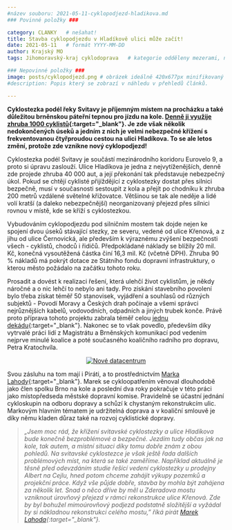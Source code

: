 ```yaml
---
#název souboru: 2021-05-11-cyklopodjezd-hladikova.md
### Povinné položky ###

category: CLANKY   # nešahat!
title: Stavba cyklopodjezdu v Hladíkově ulici může začít!
date: 2021-05-11   # formát YYYY-MM-DD
author: Krajský MO
tags: Jihomoravský-kraj cyklodoprava   # kategorie odděleny mezerami, např. volby zemědělství životní-prostředí piráti (viz https://jihomoravsky.pirati.cz/tags/)

### Nepovinné položky ###
image: posts/cyklopodjezd.png # obrázek ideálně 420x677px minifikovaný přes https://tinypng.com/
#description: Popis který se zobrazí v náhledu v přehledů článků.

---
```

**Cyklostezka podél řeky Svitavy je příjemným místem na procházku a také důležitou brněnskou páteřní tepnou pro jízdu na kole. [Denně ji využije zhruba 1000 cyklistů](https://gis.brno.cz/mapa/cykloopatreni/?c=-596758.9%3A-1161467.45&z=6&lb=zm-brno&ly=cyklopentl2020%2Cad%2Culn&lbo=1&lyo=){:target="_blank"}. Je zde však několik nedokončených úseků a jedním z nich je velmi nebezpečné křížení s frekventovanou čtyřproudou cestou na ulici Hladíkova. To se ale letos změní, protože zde vznikne nový cyklopodjezd!** 

Cyklostezka podél Svitavy je součástí mezinárodního koridoru Eurovelo 9, a proto si úpravu zaslouží. Ulice Hladíkova je jedna z nejvytíženějších, denně zde projede zhruba 40 000 aut, a její překonání tak představuje nebezpečný úkol. Pokud se chtějí cyklisté přijíždějící z cyklostezky dostat přes silnici bezpečně, musí v současnosti sestoupit z kola a přejít po chodníku k zhruba 200 metrů vzdálené světelné křižovatce. Většinou se tak ale neděje a lidé volí kratší (a daleko nebezpečnější) neorganizovaný přejezd přes silnici rovnou v místě, kde se kříží s cyklostezkou. 

Vybudováním cyklopodjezdu pod silničním mostem tak dojde nejen ke spojení dvou úseků stávající stezky, ze severu, vedené od ulice Křenová, a z jihu od ulice Černovická, ale především k výraznému zvýšení bezpečnosti všech - cyklistů, chodců i řidičů. Předpokládané náklady se blížily 20 mil. Kč, konečná vysoutěžená částka činí 16,3 mil. Kč (včetně DPH). Zhruba 90 % nákladů má pokrýt dotace ze Státního fondu dopravní infrastruktury, o kterou město požádalo na začátku tohoto roku.

Prosadit a dovést k realizaci řešení, která ulehčí život cyklistům, je někdy náročné a o nic lehčí to nebylo ani tady. Pro získání stavebního povolení bylo třeba získat téměř 50 stanovisek, vyjádření a souhlasů od různých subjektů - Povodí Moravy a Českých drah počínaje a všemi správci nejrůznějších kabelů, vodovodních, odpadních a jiných trubek konče. Právě proto příprava tohoto projektu zabrala téměř celou [jednu dekádu](https://brnonakole.cz/cyklisticka-stezka-hladikova-usek-12/){:target="_blank"}. Nakonec se to však povedlo, především díky vytrvalé práci lidí z Magistrátu a Brněnských komunikací pod vedením nejprve minulé koalice a poté současného koaličního radního pro dopravu, Petra Kratochvíla. 


<div style="text-align:center"><a href="https://a.pirati.cz/jihomoravsky/img/posts/planik.png" target="_blank">
<img src="https://a.pirati.cz/jihomoravsky/img/posts/planik.png" alt="Nové datacentrum">
</a></div>


Svou zásluhu na tom mají i Piráti, a to prostřednictvím [Marka Lahody](https://jihomoravsky.pirati.cz/lide/marek-lahoda/){:target="_blank"}. Marek se cykloopatřením věnoval dlouhodobě jako člen spolku Brno na kole a poslední dva roky pokračuje v této práci jako místopředseda městské dopravní komise. Pravidelně se účastní jednání cykloskupin na odboru dopravy a schůzí k chystaným rekonstrukcím ulic. Markovým hlavním tématem je udržitelná doprava a v koaliční smlouvě je díky němu kladen důraz také na rozvoj cyklistické dopravy.

> *„Jsem moc rád, že křížení svitavské cyklostezky a ulice Hladíkova bude konečně bezproblémové a bezpečné. Jezdím tudy občas jak na kole, tak autem, a místní situaci díky tomu dobře znám z obou pohledů. Na svitavské cyklostezce je však ještě řada dalších problémových míst, na která se také zaměříme. Například aktuálně je těsně před odevzdáním studie řešící vedení cyklostezky u prodejny Albert na Cejlu, hned potom chceme zahájit výkupy pozemků a projekční práce. Když vše půjde dobře, stavba by mohla být zahájena za několik let. Snad o něco dříve by měl u Zderadova mostu vzniknout úrovňový přejezd v rámci rekonstrukce ulice Křenová. Zde by byl bohužel mimoúrovňový podjezd podstatně složitější a vyžádal by si nákladnou rekonstrukci celého mostu,” říká pirát [Marek Lahoda](https://jihomoravsky.pirati.cz/lide/marek-lahoda/){:target="_blank"}.* 
>


